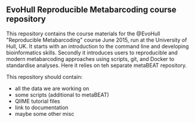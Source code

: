 ## EvoHull Reproducible Metabarcoding course repository
This repository contains the course materials for the @EvoHull "Reproducible Metabarcoding" course June 2015, run at the University of Hull, UK. It starts with an introduction to the command line and developing bioinformatics skills. Secondly it introduces users to reproducible and modern metabarcoding approaches using scripts, git, and Docker to standardise analyses. Here it relies on teh separate metaBEAT repository.

This repository should contain: 
- all the data we are working on
- some scripts (additional to metaBEAT)
- QIIME tutorial files
- link to documentation
- maybe some other misc
